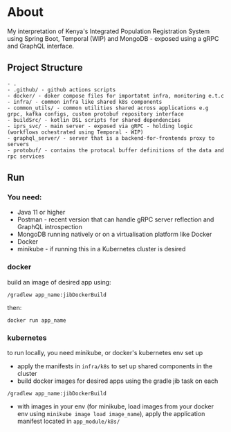 # About
My interpretation of Kenya's Integrated Population Registration System using Spring Boot, Temporal (WIP) and MongoDB - exposed using a gRPC and GraphQL interface.

## Project Structure

``` 
- .
- .github/ - github actions scripts 
- docker/ - doker compose files for importatnt infra, monitoring e.t.c
- infra/ - common infra like shared k8s components 
- common_utils/ - common utilities shared across applications e.g grpc, kafka configs, custom protobuf repository interface
- buildSrc/ - kotlin DSL scripts for shared dependencies
- iprs_svc/ - main server - exposed via gRPC - holding logic (workflows ochestrated using Temporal - WIP)
- graphql_server/ - server that is a backend-for-frontends proxy to servers
- protobuf/ - contains the protocal buffer definitions of the data and rpc services
```

## Run
### You need:
- Java 11 or higher
- Postman - recent version that can handle gRPC server reflection and GraphQL introspection
- MongoDB running natively or on a virtualisation platform like Docker
- Docker
- minikube - if running this in a Kubernetes cluster is desired


### docker
build an image of desired app using:
```
/gradlew app_name:jibDockerBuild
```
then:
```
docker run app_name
```

### kubernetes
to run locally, you need minikube, or docker's kubernetes env set up

- apply the manifests in `infra/k8s` to set up shared components in the cluster
- build docker images for desired apps using the gradle jib task on each
```
/gradlew app_name:jibDockerBuild
```
- with images in your env (for minikube, load images from your docker env using `minikube image load image_name`), apply 
 the application manifest located in `app_module/k8s/`